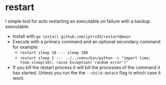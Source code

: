 # restart
I simple tool for auto restarting an executable on failure with a backup executable:

* Install with `go install github.com/jptrs93/restart@main`
* Execute with a primary command and an optional secondary command for example: 
  * `restart sleep 10 --- sleep 100`
  * `restart sleep 1 --- ../../venv/bin/python -c "import time; time.sleep(10); raise Exception('random error')"`
* If you kill the restart process it will kill the processes of the command it has started. Unless you run the the `--child-detach` flag in which case it wont.
